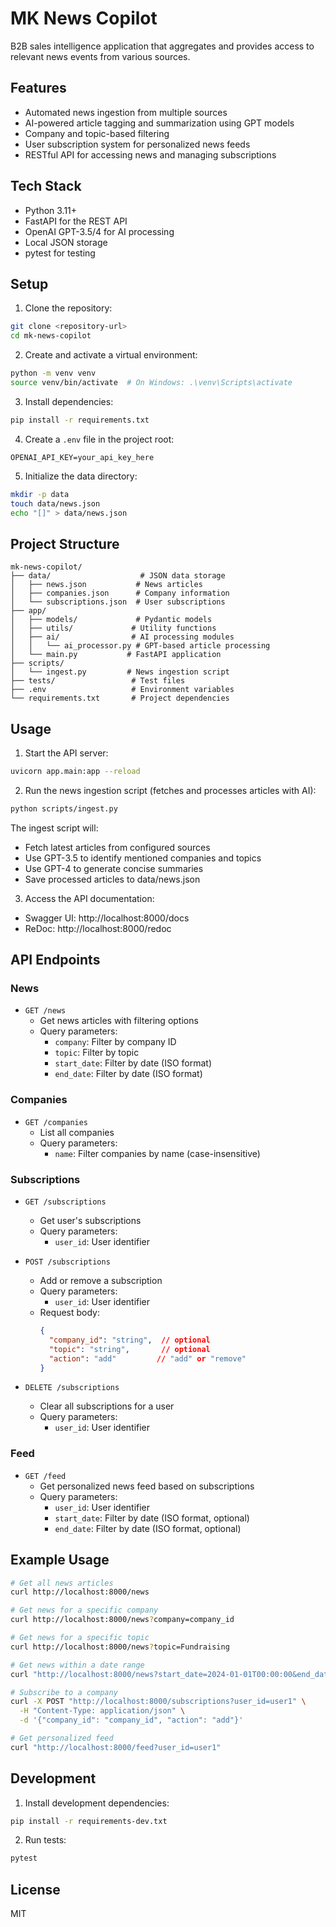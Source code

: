 # MK News Copilot

B2B sales intelligence application that aggregates and provides access to relevant news events from various sources.

## Features

- Automated news ingestion from multiple sources
- AI-powered article tagging and summarization using GPT models
- Company and topic-based filtering
- User subscription system for personalized news feeds
- RESTful API for accessing news and managing subscriptions

## Tech Stack

- Python 3.11+
- FastAPI for the REST API
- OpenAI GPT-3.5/4 for AI processing
- Local JSON storage
- pytest for testing

## Setup

1. Clone the repository:
```bash
git clone <repository-url>
cd mk-news-copilot
```

2. Create and activate a virtual environment:
```bash
python -m venv venv
source venv/bin/activate  # On Windows: .\venv\Scripts\activate
```

3. Install dependencies:
```bash
pip install -r requirements.txt
```

4. Create a `.env` file in the project root:
```
OPENAI_API_KEY=your_api_key_here
```

5. Initialize the data directory:
```bash
mkdir -p data
touch data/news.json
echo "[]" > data/news.json
```

## Project Structure

```
mk-news-copilot/
├── data/                    # JSON data storage
│   ├── news.json           # News articles
│   ├── companies.json      # Company information
│   └── subscriptions.json  # User subscriptions
├── app/
│   ├── models/             # Pydantic models
│   ├── utils/             # Utility functions
│   ├── ai/                # AI processing modules
│   │   └── ai_processor.py # GPT-based article processing
│   └── main.py           # FastAPI application
├── scripts/
│   └── ingest.py         # News ingestion script
├── tests/                 # Test files
├── .env                   # Environment variables
└── requirements.txt       # Project dependencies
```

## Usage

1. Start the API server:
```bash
uvicorn app.main:app --reload
```

2. Run the news ingestion script (fetches and processes articles with AI):
```bash
python scripts/ingest.py
```

The ingest script will:
- Fetch latest articles from configured sources
- Use GPT-3.5 to identify mentioned companies and topics
- Use GPT-4 to generate concise summaries
- Save processed articles to data/news.json

3. Access the API documentation:
- Swagger UI: http://localhost:8000/docs
- ReDoc: http://localhost:8000/redoc

## API Endpoints

### News

- `GET /news`
  - Get news articles with filtering options
  - Query parameters:
    - `company`: Filter by company ID
    - `topic`: Filter by topic
    - `start_date`: Filter by date (ISO format)
    - `end_date`: Filter by date (ISO format)

### Companies

- `GET /companies`
  - List all companies
  - Query parameters:
    - `name`: Filter companies by name (case-insensitive)

### Subscriptions

- `GET /subscriptions`
  - Get user's subscriptions
  - Query parameters:
    - `user_id`: User identifier

- `POST /subscriptions`
  - Add or remove a subscription
  - Query parameters:
    - `user_id`: User identifier
  - Request body:
    ```json
    {
      "company_id": "string",  // optional
      "topic": "string",       // optional
      "action": "add"         // "add" or "remove"
    }
    ```

- `DELETE /subscriptions`
  - Clear all subscriptions for a user
  - Query parameters:
    - `user_id`: User identifier

### Feed

- `GET /feed`
  - Get personalized news feed based on subscriptions
  - Query parameters:
    - `user_id`: User identifier
    - `start_date`: Filter by date (ISO format, optional)
    - `end_date`: Filter by date (ISO format, optional)

## Example Usage

```bash
# Get all news articles
curl http://localhost:8000/news

# Get news for a specific company
curl http://localhost:8000/news?company=company_id

# Get news for a specific topic
curl http://localhost:8000/news?topic=Fundraising

# Get news within a date range
curl "http://localhost:8000/news?start_date=2024-01-01T00:00:00&end_date=2024-12-31T23:59:59"

# Subscribe to a company
curl -X POST "http://localhost:8000/subscriptions?user_id=user1" \
  -H "Content-Type: application/json" \
  -d '{"company_id": "company_id", "action": "add"}'

# Get personalized feed
curl "http://localhost:8000/feed?user_id=user1"
```

## Development

1. Install development dependencies:
```bash
pip install -r requirements-dev.txt
```

2. Run tests:
```bash
pytest
```

## License

MIT